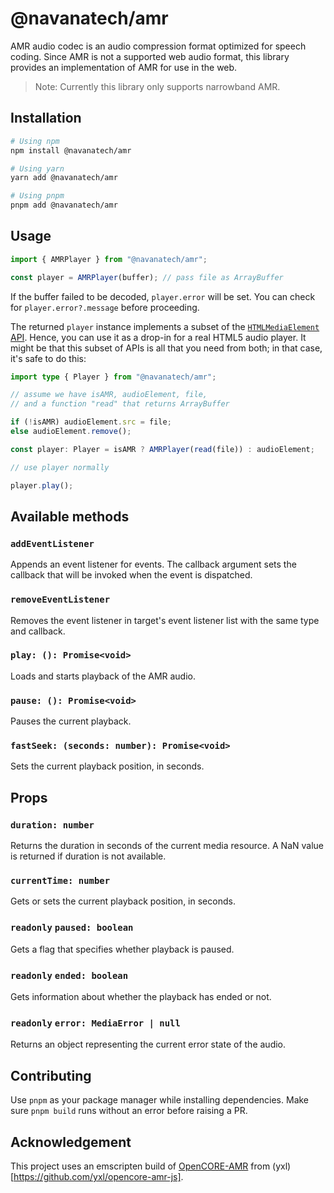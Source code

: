 # @navanatech/amr

AMR audio codec is an audio compression format optimized for speech coding. Since AMR is not a supported web audio format, this library provides an implementation of AMR for use in the web.

> Note: Currently this library only supports narrowband AMR.

## Installation

```sh
# Using npm
npm install @navanatech/amr

# Using yarn
yarn add @navanatech/amr

# Using pnpm
pnpm add @navanatech/amr
```

## Usage

```TypeScript
import { AMRPlayer } from "@navanatech/amr";

const player = AMRPlayer(buffer); // pass file as ArrayBuffer
```

If the buffer failed to be decoded, `player.error` will be set. You can check for `player.error?.message` before proceeding.

The returned `player` instance implements a subset of the [`HTMLMediaElement` API](https://developer.mozilla.org/en-US/docs/Web/API/HTMLMediaElement). Hence, you can use it as a drop-in for a real HTML5 audio player. It might be that this subset of APIs is all that you need from both; in that case, it's safe to do this:

```TypeScript
import type { Player } from "@navanatech/amr";

// assume we have isAMR, audioElement, file,
// and a function "read" that returns ArrayBuffer

if (!isAMR) audioElement.src = file;
else audioElement.remove();

const player: Player = isAMR ? AMRPlayer(read(file)) : audioElement;

// use player normally

player.play();
```

## Available methods

### `addEventListener`

Appends an event listener for events. The callback argument sets the callback that will be invoked when the event is dispatched.

### `removeEventListener`

Removes the event listener in target's event listener list with the same type and callback.

### `play: (): Promise<void>`

Loads and starts playback of the AMR audio.

### `pause: (): Promise<void>`

Pauses the current playback.

### `fastSeek: (seconds: number): Promise<void>`

Sets the current playback position, in seconds.

## Props

### `duration: number`

Returns the duration in seconds of the current media resource. A NaN value is returned if duration is not available.

### `currentTime: number`

Gets or sets the current playback position, in seconds.

### `readonly` `paused: boolean`

Gets a flag that specifies whether playback is paused.

### `readonly` `ended: boolean`

Gets information about whether the playback has ended or not.

### `readonly` `error: MediaError | null`

Returns an object representing the current error state of the audio.

## Contributing

Use `pnpm` as your package manager while installing dependencies. Make sure `pnpm build` runs without an error before raising a PR.

## Acknowledgement

This project uses an emscripten build of [OpenCORE-AMR](https://sourceforge.net/projects/opencore-amr/) from (yxl)[https://github.com/yxl/opencore-amr-js].
